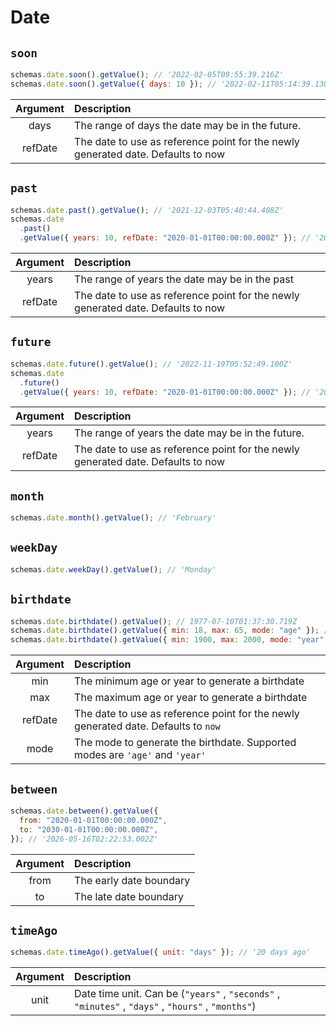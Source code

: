 # Date

## `soon`

```js
schemas.date.soon().getValue(); // '2022-02-05T09:55:39.216Z'
schemas.date.soon().getValue({ days: 10 }); // '2022-02-11T05:14:39.138Z'
```

| Argument | Description                                                                      |
| :------: | :------------------------------------------------------------------------------- |
|   days   | The range of days the date may be in the future.                                 |
| refDate  | The date to use as reference point for the newly generated date. Defaults to now |

## `past`

```js
schemas.date.past().getValue(); // '2021-12-03T05:40:44.408Z'
schemas.date
  .past()
  .getValue({ years: 10, refDate: "2020-01-01T00:00:00.000Z" }); // '2017-08-18T02:59:12.350Z'
```

| Argument | Description                                                                      |
| :------: | :------------------------------------------------------------------------------- |
|  years   | The range of years the date may be in the past                                   |
| refDate  | The date to use as reference point for the newly generated date. Defaults to now |

## `future`

```js
schemas.date.future().getValue(); // '2022-11-19T05:52:49.100Z'
schemas.date
  .future()
  .getValue({ years: 10, refDate: "2020-01-01T00:00:00.000Z" }); // '2020-12-13T22:45:10.252Z'
```

| Argument | Description                                                                      |
| :------: | :------------------------------------------------------------------------------- |
|  years   | The range of years the date may be in the future.                                |
| refDate  | The date to use as reference point for the newly generated date. Defaults to now |

## `month`

```js
schemas.date.month().getValue(); // 'February'
```

## `weekDay`

```js
schemas.date.weekDay().getValue(); // 'Monday'
```

## `birthdate`

```js
schemas.date.birthdate().getValue(); // 1977-07-10T01:37:30.719Z
schemas.date.birthdate().getValue({ min: 18, max: 65, mode: "age" }); // 2003-11-02T20:03:20.116Z
schemas.date.birthdate().getValue({ min: 1900, max: 2000, mode: "year" }); // 1940-08-20T08:53:07.538Z
```

| Argument | Description                                                                        |
| :------: | :--------------------------------------------------------------------------------- |
|   min    | The minimum age or year to generate a birthdate                                    |
|   max    | The maximum age or year to generate a birthdate                                    |
| refDate  | The date to use as reference point for the newly generated date. Defaults to `now` |
|   mode   | The mode to generate the birthdate. Supported modes are `'age'` and `'year'`       |

## `between`

```js
schemas.date.between().getValue({
  from: "2020-01-01T00:00:00.000Z",
  to: "2030-01-01T00:00:00.000Z",
}); // '2026-05-16T02:22:53.002Z'
```

| Argument | Description             |
| :------: | :---------------------- |
|   from   | The early date boundary |
|    to    | The late date boundary  |

## `timeAgo`

```js
schemas.date.timeAgo().getValue({ unit: "days" }); // '20 days ago'
```

| Argument | Description                                                                                        |
| :------: | :------------------------------------------------------------------------------------------------- |
|   unit   | Date time unit. Can be (`"years"` , `"seconds"` , `"minutes"` , `"days"` , `"hours"` , `"months"`) |
